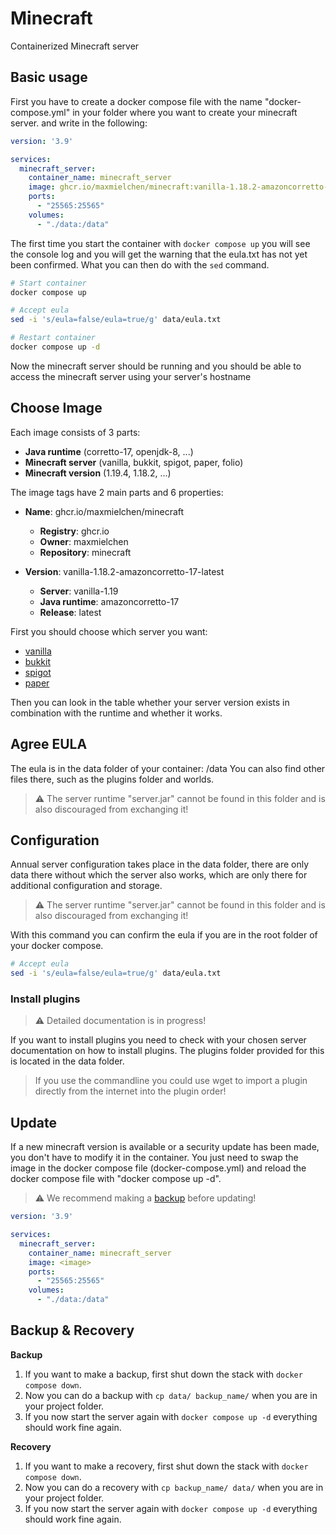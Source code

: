 # Minecraft
Containerized Minecraft server

## Basic usage


First you have to create a docker compose file with the name "docker-compose.yml" in your folder where you want to create your minecraft server.
and write in the following:

```yaml
version: '3.9'

services:
  minecraft_server:
    container_name: minecraft_server
    image: ghcr.io/maxmielchen/minecraft:vanilla-1.18.2-amazoncorretto-17-latest
    ports:
      - "25565:25565"
    volumes:
      - "./data:/data"
```
The first time you start the container with `docker compose up` you will see the console log and you will get the warning that the eula.txt has not yet been confirmed. What you can then do with the `sed` command.

```Bash
# Start container
docker compose up

# Accept eula
sed -i 's/eula=false/eula=true/g' data/eula.txt

# Restart container
docker compose up -d
```

Now the minecraft server should be running and you should be able to access the minecraft server using your server's hostname

## Choose Image

Each image consists of 3 parts:
- **Java runtime** (corretto-17, openjdk-8, ...)
- **Minecraft server** (vanilla, bukkit, spigot, paper, folio) 
- **Minecraft version** (1.19.4, 1.18.2, ...)


The image tags have 2 main parts and 6 properties:

- **Name**: ghcr.io/maxmielchen/minecraft
  - **Registry**: ghcr.io
  - **Owner**: maxmielchen
  - **Repository**: minecraft
  
- **Version**: vanilla-1.18.2-amazoncorretto-17-latest
  - **Server**: vanilla-1.19
  - **Java runtime**: amazoncorretto-17
  - **Release**: latest

First you should choose which server you want:

- [vanilla](docs/vanilla.md)
- [bukkit](docs/paper.md)
- [spigot](docs/spigot.md)
- [paper](docs/paper.md)

Then you can look in the table whether your server version exists in combination with the runtime and whether it works.

## Agree EULA

The eula is in the data folder of your container: /data
You can also find other files there, such as the plugins folder and worlds.
 
> :warning: The server runtime "server.jar" cannot be found in this folder and is also discouraged from exchanging it!


## Configuration

Annual server configuration takes place in the data folder, there are only data there without which the server also works, which are only there for additional configuration and storage.

> :warning: The server runtime "server.jar" cannot be found in this folder and is also discouraged from exchanging it!

With this command you can confirm the eula if you are in the root folder of your docker compose.
```Bash
# Accept eula
sed -i 's/eula=false/eula=true/g' data/eula.txt
```

### Install plugins

> :warning: Detailed documentation is in progress!

If you want to install plugins you need to check with your chosen server documentation on how to install plugins.
The plugins folder provided for this is located in the data folder.

> If you use the commandline you could use wget to import a plugin directly from the internet into the plugin order!

## Update

If a new minecraft version is available or a security update has been made, you don't have to modify it in the container. You just need to swap the image in the docker compose file (docker-compose.yml) and reload the docker compose file with "docker compose up -d".

> :warning: We recommend making a [backup](README.md#backup--recovery) before updating!

```yaml
version: '3.9'

services:
  minecraft_server:
    container_name: minecraft_server
    image: <image>
    ports:
      - "25565:25565"
    volumes:
      - "./data:/data"
```

## Backup & Recovery

**Backup**

1. If you want to make a backup, first shut down the stack with `docker compose down`.
2. Now you can do a backup with `cp data/ backup_name/` when you are in your project folder.
3. If you now start the server again with `docker compose up -d` everything should work fine again.
   
**Recovery**

1. If you want to make a recovery, first shut down the stack with `docker compose down`.
2. Now you can do a recovery with `cp backup_name/ data/` when you are in your project folder.
3. If you now start the server again with `docker compose up -d` everything should work fine again.
